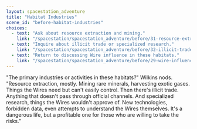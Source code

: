 ```yaml
---
layout: spacestation_adventure
title: "Habitat Industries"
scene_id: "before-habitat-industries"
choices:
  - text: "Ask about resource extraction and mining."
    link: "/spacestation/spacestation_adventure/before/31-resource-extraction"
  - text: "Inquire about illicit trade or specialized research."
    link: "/spacestation/spacestation_adventure/before/32-illicit-trade-research"
  - text: "Return to discussing Wire influence in these habitats."
    link: "/spacestation/spacestation_adventure/before/29-wire-influence-habitats"
---
```


"The primary industries or activities in these habitats?" Wilkins nods. "Resource extraction, mostly. Mining rare minerals, harvesting exotic gases. Things the Wires need but can't easily control. Then there's illicit trade. Anything that doesn't pass through official channels. And specialized research, things the Wires wouldn't approve of. New technologies, forbidden data, even attempts to understand the Wires themselves. It's a dangerous life, but a profitable one for those who are willing to take the risks."
